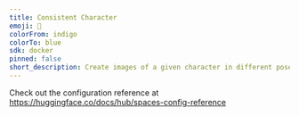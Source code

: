 ```yaml
---
title: Consistent Character
emoji: 🤹
colorFrom: indigo
colorTo: blue
sdk: docker
pinned: false
short_description: Create images of a given character in different poses
---
```


Check out the configuration reference at https://huggingface.co/docs/hub/spaces-config-reference